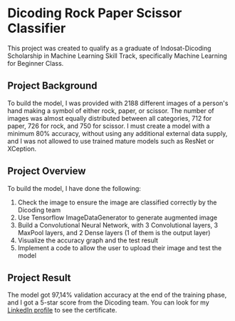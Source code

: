 # Dicoding Rock Paper Scissor Classifier

This project was created to qualify as a graduate of Indosat-Dicoding Scholarship in Machine Learning Skill Track, specifically Machine Learning for Beginner Class.

## Project Background

To build the model, I was provided with 2188 different images of a person's hand making a symbol of either rock, paper, or scissor. The number of images was almost equally distributed between all categories, 712 for paper, 726 for rock, and 750 for scissor. I must create a model with a minimum 80% accuracy, without using any additional external data supply, and I was not allowed to use trained mature models such as ResNet or XCeption.

## Project Overview

To build the model, I have done the following:
1. Check the image to ensure the image are classified correctly by the Dicoding team
2. Use Tensorflow ImageDataGenerator to generate augmented image
3. Build a Convolutional Neural Network, with 3 Convolutional layers, 3 MaxPool layers, and 2 Dense layers (1 of them is the output layer)
4. Visualize the accuracy graph and the test result
5. Implement a code to allow the user to upload their image and test the model

## Project Result

The model got 97,14% validation accuracy at the end of the training phase, and I got a 5-star score from the Dicoding team. You can look for my [LinkedIn profile](https://www.linkedin.com/in/william-mulyawan/) to see the certificate.
